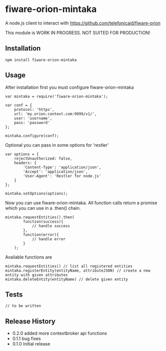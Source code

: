 fiware-orion-mintaka
=====================

A node.js client to interact with https://github.com/telefonicaid/fiware-orion

This module is WORK IN PROGRESS. NOT SUITED FOR PRODUCTION!

## Installation 
   
    npm install fiware-orion-mintaka
   
## Usage

After installation first you must configure fiware-orion-mintaka
    
    var mintaka = require('fiware-orion-mintaka');
    
    var conf = {
    	protocol: 'https',
    	url: 'my.orion.context.com:9999/v1/',
    	user: 'username',
    	pass: 'password'
    };
    
    mintaka.configure(conf);
    
Optional you can pass in some options for 'restler'
    
    var options = {
    	rejectUnauthorized: false,
    	headers: {
    		'Content-Type': 'application/json',
    		'Accept': 'application/json',
    		'User-Agent': 'Restler for node.js'
    	}
    };
    
    mintaka.setOptions(options);
    
Now you can use fiware-orion-mintaka. All function calls return a promise which you can use in a .then() chain.

    mintaka.requestEntities().then(
    		function(success){
    			// handle success
    		},
    		function(error){
                // handle error
    		}
    	);
    	
Available functions are

    mintaka.requestEntities() // list all registered entities
    mintaka.registerEntity(entityName, attributeJSON) // create a new entity with given attributes
    mintaka.deleteEntity(entityName) // delete given entity
    
## Tests

    // to be written
    
## Release History

* 0.2.0 added more contextbroker api functions
* 0.1.1 bug fixes
* 0.1.0 Initial release

